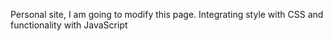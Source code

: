 Personal site, I am going to modify this page. Integrating style with CSS and functionality with JavaScript
